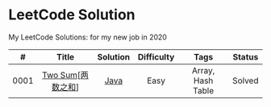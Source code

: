 LeetCode Solution
========
My LeetCode Solutions: for my new job in 2020
 
| # | Title | Solution | Difficulty | Tags | Status | 
|:----:| :-----------------------------------------------: | :--------------------------------: | :--: | :--: | :----: | 
| 0001 | [Two Sum](https://leetcode.com/problems/two-sum/)[[两数之和](https://leetcode-cn.com/problems/two-sum/)]| [Java](./solution/0001.Two-Sum.md) | Easy | Array, Hash Table | Solved |
